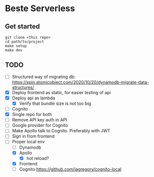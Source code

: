 # Beste Serverless

## Get started

```
git clone <this repo>
cd path/to/project
make setup
make dev
```

## TODO

- [ ] Structured way of migrating db: https://spin.atomicobject.com/2020/10/20/dynamodb-migrate-data-structures/
- [x] Deploy frontend as static, for easier testing of api
- [x] Deploy api as lambda
  - [x] Verify that bundle size is not too big
- [ ] Cognito
- [x] Single repo for both
- [ ] Remove API key auth in API
- [ ] Google provider for Cognito
- [ ] Make Apollo talk to Cognito. Preferably with JWT
- [ ] Sign in from frontend
- [ ] Proper local env
  - [ ] Dynamodb
  - [x] Apollo
    - [x] hot reload?
  - [x] Frontend
  - [ ] Cognito https://github.com/jagregory/cognito-local
